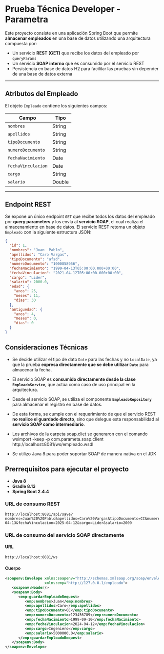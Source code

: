 # Prueba Técnica Developer - Parametra

Este proyecto consiste en una aplicación Spring Boot que permite **almacenar empleados** en una base de datos utilizando una arquitectura compuesta por:

-  Un servicio **REST (GET)** que recibe los datos del empleado por `queryParams`
-  Un servicio **SOAP interno** que es consumido por el servicio REST
-  Persistencia en base de datos H2 para facilitar las pruebas sin depender de una base de datos externa

---

## Atributos del Empleado

El objeto `Empleado` contiene los siguientes campos:

| Campo                    | Tipo    |
|--------------------------|---------|
| `nombres`                | String  |
| `apellidos`              | String  |
| `tipoDocumento`          | String  |
| `numeroDocumento`        | String  |
| `fechaNacimiento`        | Date    |
| `fechaVinculacion`       | Date    |
| `cargo`                  | String  |
| `salario`                | Double  |

---

## Endpoint REST

Se expone un único endpoint `GET` que recibe todos los datos del empleado por **query parameters** y los envía al **servicio SOAP**, el cual realiza el almacenamiento en base de datos.
El servicio REST retorna un objeto `Empleado` con la siguiente estructura JSON:

```json
{
  "id": 1,
  "nombres": "Juan  Pablo",
  "apellidos": "Caro Vargas",
  "tipoDocumento": "afsd",
  "numeroDocumento": "1000858956",
  "fechaNacimiento": "1999-04-13T05:00:00.000+00:00",
  "fechaVinculacion": "2021-04-12T05:00:00.000+00:00",
  "cargo": "Lider",
  "salario": 2000.0,
  "edad": {
    "anos": 25,
    "meses": 11,
    "dias": 30
  },
  "antiguedad": {
    "anos": 4,
    "meses": 0,
    "dias": 0
  }
}
```

## Consideraciones Técnicas

- Se decide utilizar el tipo de dato `Date` para las fechas y no `LocalDate`, ya que la prueba **expresa directamente que se debe utilizar `Date`** para almacenar la fecha.

- El servicio SOAP es **consumido directamente desde la clase `EmpleadoService`**, que actúa como caso de uso principal en la arquitectura.

- Desde el servicio SOAP, se utiliza el componente **`EmpleadoRepository`** para almacenar el registro en base de datos.

- De esta forma, se cumple con el requerimiento de que el servicio REST **no realice el guardado directo**, sino que delegue esta responsabilidad al **servicio SOAP como intermediario**.

- Los archivos de la carpeta soap.cliet se generaron con el comando wsimport -keep -p com.parameta.soap.client http://localhost:8081/ws/empleado.wsdl

- Se utilizo Java 8 para poder soportar SOAP de manera nativa en el JDK


## Prerrequisitos para ejecutar el proyecto

- **Java 8**
- **Gradle 8.13**
- **Spring Boot 2.4.4**



### URL de consumo REST

```http
http://localhost:8081/api/save?nombres=Juan%20%20Pablo&apellidos=Caro%20Vargas&tipoDocumento=CC&numeroDocumento=1000858956&fechaNacimiento=1999-04-13&fechaVinculacion=2025-04-12&cargo=Lider&salario=2000
```

### URL de consumo del servicio SOAP directamente


#### URL
```http
http://localhost:8081/ws
```

#### Cuerpo

```xml
<soapenv:Envelope xmlns:soapenv="http://schemas.xmlsoap.org/soap/envelope/"
                  xmlns:emp="http://127.0.0.1/empleado">
   <soapenv:Header/>
   <soapenv:Body>
      <emp:guardarEmpleadoRequest>
         <emp:nombres>Juan</emp:nombres>
         <emp:apellidos>Caro</emp:apellidos>
         <emp:tipoDocumento>CC</emp:tipoDocumento>
         <emp:numeroDocumento>123456789</emp:numeroDocumento>
         <emp:fechaNacimiento>1999-09-10</emp:fechaNacimiento>
         <emp:fechaVinculacion>2024-04-12</emp:fechaVinculacion>
         <emp:cargo>Ingeniero</emp:cargo>
         <emp:salario>5000000.0</emp:salario>
      </emp:guardarEmpleadoRequest>
   </soapenv:Body>
</soapenv:Envelope>
```
